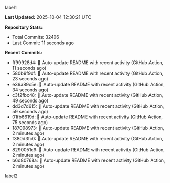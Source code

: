 
label1 
<!-- ACTIVITY_START -->
**Last Updated:** 2025-10-04 12:30:21 UTC

**Repository Stats:**
- Total Commits: 32406
- Last Commit: 11 seconds ago

**Recent Commits:**
- ff99928d4: 🤖 Auto-update README with recent activity (GitHub Action, 11 seconds ago)
- 580b9f9df: 🤖 Auto-update README with recent activity (GitHub Action, 23 seconds ago)
- e36a89c5e: 🤖 Auto-update README with recent activity (GitHub Action, 34 seconds ago)
- c3f2fbc48: 🤖 Auto-update README with recent activity (GitHub Action, 49 seconds ago)
- dd3d7d615: 🤖 Auto-update README with recent activity (GitHub Action, 59 seconds ago)
- 01fb6619d: 🤖 Auto-update README with recent activity (GitHub Action, 75 seconds ago)
- 187098973: 🤖 Auto-update README with recent activity (GitHub Action, 2 minutes ago)
- f380d3fc0: 🤖 Auto-update README with recent activity (GitHub Action, 2 minutes ago)
- 8290051d9: 🤖 Auto-update README with recent activity (GitHub Action, 2 minutes ago)
- b6d80768a: 🤖 Auto-update README with recent activity (GitHub Action, 2 minutes ago)
<!-- ACTIVITY_END -->

label2
